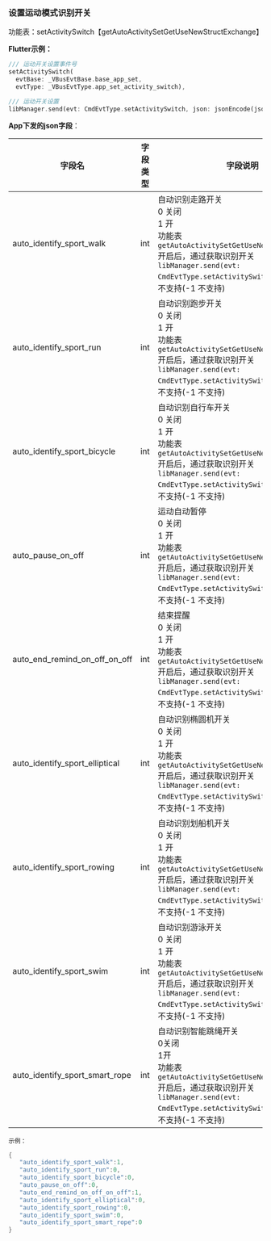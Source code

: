 ### 设置运动模式识别开关


功能表：setActivitySwitch【getAutoActivitySetGetUseNewStructExchange】

**Flutter示例：**

```dart
/// 运动开关设置事件号
setActivitySwitch(
  evtBase: _VBusEvtBase.base_app_set,
  evtType: _VBusEvtType.app_set_activity_switch),

/// 运动开关设置
libManager.send(evt: CmdEvtType.setActivitySwitch, json: jsonEncode(json));
```



**App下发的json字段**：

| 字段名                         | 字段类型 | 字段说明                            |
| ------------------------------ | -------- | ----------------------------------- |
| auto_identify_sport_walk       | int      | 自动识别走路开关 <br />0 关闭<br />1 开<br />功能表`getAutoActivitySetGetUseNewStructExchange`开启后，通过获取识别开关`libManager.send(evt: CmdEvtType.setActivitySwitch)`判断此开关支不支持(-1 不支持) |
| auto_identify_sport_run        | int      | 自动识别跑步开关 <br />0 关闭<br />1 开<br />功能表`getAutoActivitySetGetUseNewStructExchange`开启后，通过获取识别开关`libManager.send(evt: CmdEvtType.setActivitySwitch)`判断此开关支不支持(-1 不支持) |
| auto_identify_sport_bicycle    | int      | 自动识别自行车开关 <br />0 关闭<br />1 开<br />功能表`getAutoActivitySetGetUseNewStructExchange`开启后，通过获取识别开关`libManager.send(evt: CmdEvtType.setActivitySwitch)`判断此开关支不支持(-1 不支持) |
| auto_pause_on_off              | int      | 运动自动暂停 <br />0 关闭<br />1 开<br />功能表`getAutoActivitySetGetUseNewStructExchange`开启后，通过获取识别开关`libManager.send(evt: CmdEvtType.setActivitySwitch)`判断此开关支不支持(-1 不支持) |
| auto_end_remind_on_off_on_off  | int      | 结束提醒 <br />0 关闭<br />1 开<br />功能表`getAutoActivitySetGetUseNewStructExchange`开启后，通过获取识别开关`libManager.send(evt: CmdEvtType.setActivitySwitch)`判断此开关支不支持(-1 不支持) |
| auto_identify_sport_elliptical | int      | 自动识别椭圆机开关 <br />0 关闭<br />1 开<br />功能表`getAutoActivitySetGetUseNewStructExchange`开启后，通过获取识别开关`libManager.send(evt: CmdEvtType.setActivitySwitch)`判断此开关支不支持(-1 不支持) |
| auto_identify_sport_rowing     | int      | 自动识别划船机开关 <br />0 关闭<br />1 开<br />功能表`getAutoActivitySetGetUseNewStructExchange`开启后，通过获取识别开关`libManager.send(evt: CmdEvtType.setActivitySwitch)`判断此开关支不支持(-1 不支持) |
| auto_identify_sport_swim       | int      | 自动识别游泳开关 <br />0 关闭<br />1 开<br />功能表`getAutoActivitySetGetUseNewStructExchange`开启后，通过获取识别开关`libManager.send(evt: CmdEvtType.setActivitySwitch)`判断此开关支不支持(-1 不支持) |
| auto_identify_sport_smart_rope | int | 自动识别智能跳绳开关 <br />0关闭<br />1开<br />功能表`getAutoActivitySetGetUseNewStructExchange`开启后，通过获取识别开关`libManager.send(evt: CmdEvtType.setActivitySwitch)`判断此开关支不支持(-1 不支持) |

`示例：`

```c
{
   "auto_identify_sport_walk":1,
   "auto_identify_sport_run":0,
   "auto_identify_sport_bicycle":0,
   "auto_pause_on_off":0,
   "auto_end_remind_on_off_on_off":1,
   "auto_identify_sport_elliptical":0,
   "auto_identify_sport_rowing":0,
   "auto_identify_sport_swim":0,
   "auto_identify_sport_smart_rope":0
}
```
